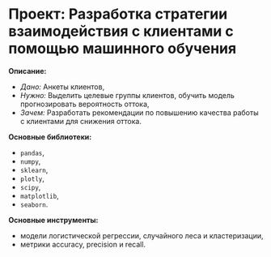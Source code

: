 # **Проект:** Разработка стратегии взаимодействия с клиентами с помощью машинного обучения

**Описание:**
  - *Дано:* Анкеты клиентов,
  - *Нужно:* Выделить целевые группы клиентов, обучить модель прогнозировать вероятность оттока,
  - *Зачем:* Разработать рекомендации по повышению качества работы с клиентами для снижения оттока.

**Основные библиотеки:** 
  - `pandas`, 
  - `numpy`, 
  - `sklearn`,
  - `plotly`,
  - `scipy`, 
  - `matplotlib`, 
  - `seaborn`.

**Основные инструменты:** 
  - модели логистической регрессии, случайного леса и кластеризации, 
  - метрики accuracy, precision и recall.
